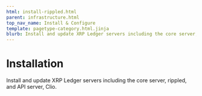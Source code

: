 ```yaml
---
html: install-rippled.html
parent: infrastructure.html
top_nav_name: Install & Configure
template: pagetype-category.html.jinja
blurb: Install and update XRP Ledger servers including the core server, rippled, and API server, Clio.
---
```

# Installation

Install and update XRP Ledger servers including the core server, rippled, and API server, Clio.